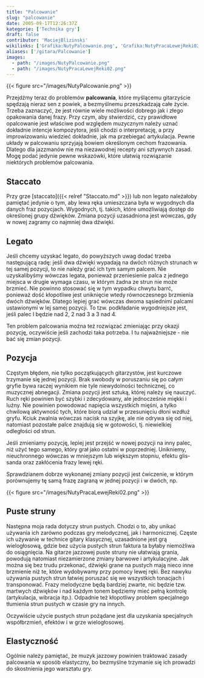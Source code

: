 ```yaml
---
title: "Palcowanie"
slug: "palcowanie"
date: 2005-09-17T12:26:37Z
kategorie: ['Technika gry']
draft: false
contributor: 'MaciejBlizinski'
wikilinks: ['Grafika:NutyPalcowanie.png', 'Grafika:NutyPracaLewejReki02.png', 'non_legato', 'staccato']
aliases: ['/gitara/Palcowanie']
images:
  - path: "/images/NutyPalcowanie.png"
  - path: "/images/NutyPracaLewejReki02.png"
---
```

{{< figure src="/images/NutyPalcowanie.png" >}}

Przejdźmy teraz do problemów **palcowania**, które myślącemu gitarzyście
spędzają nieraz sen z powiek, a bezmyślnemu przeszkadzają całe życie.
Trzeba zaznaczyć, że jest równie wiele możliwości dobrego jak i złego
opakowania danej frazy. Przy czym, aby stwierdzić, czy prawidłowe
opalcowanie jest właściwe pod względem muzycznym należy uznać dokładnie
intencje kompozytora, jeśli chodzi o interpretację, a przy
improwizowaniu wiedzieć dokładnie, jak ma przebiegać artykulacja. Pewne
układy w palcowaniu sprzyjają bowiem określonym cechom frazowania.
Dlatego dla jazzmanów nie ma niezawodnej recepty ani sztywnych zasad.
Mogę podać jedynie pewne wskazówki, które ułatwią rozwiązanie niektórych
problemów palcowania.

## Staccato

Przy grze [staccato]({{< relref "Staccato.md" >}}) lub non
legato<!-- link nie odnosił się do niczego: 'Palcowanie' ('content/Palcowanie.md') links to 'non_legato' ('content/non_legato.md') and that does not exist --> należałoby pamiętać jedynie o tym, aby
lewa ręka umieszczana była w wygodnych dla danych fraz pozycjach.
Wygodnych, tj. takich, które umożliwiają dostęp do określonej grupy
dźwięków. Zmiana pozycji uzasadniona jest wówczas, gdy w nowej zagramy
co najmniej dwa dźwięki.

## Legato

Jeśli chcemy uzyskać legato, do powyższych uwag dodać trzeba następującą
radę: jeśli dwa dźwięki wypadają na dwóch różnych strunach w tej samej
pozycji, to nie należy grać ich tym samym palcem. Nie uzyskalibyśmy
wówczas legata, ponieważ przeniesienie palca z jednego miejsca w drugie
wymaga czasu, w którym żadna ze strun nie może brzmieć. Nie powinno
stosować się w tym wypadku chwytu barrć, ponieważ dość kłopotliwe jest
uniknięcie wtedy równoczesnego brzmienia dwóch dźwięków. Dlatego lepiej
grać wówczas dwoma sąsiednimi palcami ustawionymi w lej samej pozycji.
To tzw. podkładanie wygodniejsze jest, jeśli palec l będzie nad 2, 2 nad
3 a 3 nad 4.

Ten problem palcowania można też rozwiązać zmieniając przy okazji
pozycję, oczywiście jeśli zachodzi taka potrzeba. I tu najważniejsze -
nie bać się zmian pozycji.

## Pozycja

Częstym błędem, nie tylko początkujących gitarzystów, jest kurczowe
trzymanie się jednej pozycji. Brak swobody w poruszaniu się po całym
gryfie bywa raczej wynikiem nie tyle niewydolności technicznej, co
muzycznej abnegacji. Zmiana pozycji jest sztuką, której należy się
nauczyć. Ruch ręki powinien być szybki i zdecydowany, ale jednocześnie
miękki i luźny. Nie powinien powodować napięcia wszystkich mięśni, a
tylko chwilową aktywność tych, które biorą udział w przesunięciu dłoni
wzdłuż gryfu. Kciuk zwalnia wówczas nacisk na szyjkę, ale nie odrywa się
od niej, natomiast pozostałe palce znajdują się w gotowości, tj.
niewielkiej odległości od strun.

Jeśli zmieniamy pozycję, lepiej jest przejść w nowej pozycji na inny
palec, niż użyć tego samego, który grał jako ostatni w poprzedniej.
Unikniemy, nieuchronnego wówczas w mniejszym lub większym stopniu,
efektu glis-sanda oraz zakłócenia frazy lewej ręki.

Sprawdzianem dobrze wykonanej zmiany pozycji jest ćwiczenie, w którym
porównujemy tę samą frazę zagraną w jednej pozycji i w dwóch, np.

{{< figure src="/images/NutyPracaLewejReki02.png" >}}

## Puste struny

Następna moja rada dotyczy strun pustych. Chodzi o to, aby unikać
używania ich zarówno podczas gry melodycznej, jak i harmonicznej.
Częste ich używanie w technice gitary klasycznej, uzasadnione jest grą
wielogłosową, gdzie bez użycia pustych strun faktura ta byłaby
niemożliwa do osiągnięcia. Na gitarze jazzowej puste struny nie
ułatwiają grania, powodują natomiast niezamierzone zmiany barwowe i
artykulacyjne. Jak można się bez trudu przekonać, dźwięki grane na
pustych mają nieco inne brzmienie niż te, które wydobywamy przy pomocy
lewej ręki. Bez nawyku używania pustych strun łatwiej poruszać się we
wszystkich tonacjach i transponować. Frazy melodyczne będą bardziej
zwarte, nic będzie tzw. martwych dźwięków i nad każdym tonem będziemy
mieć pełną kontrolę (artykulacja, wibracja itp.). Odpadnie też
kłopotliwy problem specjalnego tłumienia strun pustych w czasie gry na
innych.

Oczywiście użycie pustych strun pożądane jest dla uzyskania specjalnych
współbrzmień, efektów i w grze wielogłosowej.

## Elastyczność

Ogólnie należy pamiętać, że muzyk jazzowy powinien traktować zasady
palcowania w sposób elastyczny, bo bezmyślne trzymanie się ich prowadzi
do skostnienia jego warsztatu gry.

